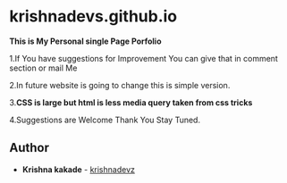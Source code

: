 # krishnadevs.github.io
<b> This is My Personal single Page Porfolio </b>

1.If You have suggestions for Improvement You can give that in comment section or mail Me 

2.In future website is going to change this is simple version.

3.<b>CSS is large but html is less media query taken from css tricks</b>

4.Suggestions are Welcome Thank You Stay Tuned.

## Author

* **Krishna kakade**  - [krishnadevz](https://github.com/krishnadevz)
